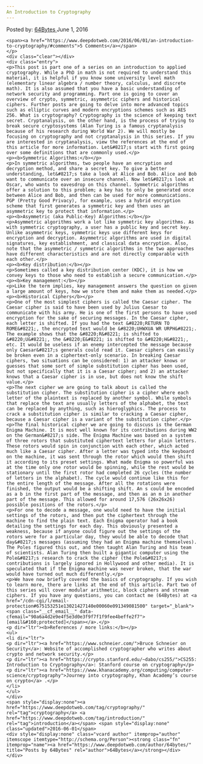```yaml
---
An Introduction to Cryptography
---
```

<article class="post-listing post-14336 post type-post status-publish format-standard has-post-thumbnail hentry category-deepdot-news tag-cryptography tag-introduction">
    <div class="post-inner">
        <span>Posted by: <a href="https://www.deepdotweb.com/author/64bytes/" title="">64Bytes </a></span>
    <span>June 1, 2016</span>
    
    <span><a href="https://www.deepdotweb.com/2016/06/01/an-introduction-to-cryptography/#comments">5 Comments</a></span>
    </p>
    <div class="clear"></div>
    <div class="entry">
    <p>This post is part one of a series on an introduction to applied cryptography. While a PhD in math is not required to understand this material, it is helpful if you know some university level math (elementary linear algebra / number theory, calculus, and discrete math). It is also assumed that you have a basic understanding of network security and programming. Part one is going to cover an overview of crypto, symmetric, asymmetric ciphers and historical ciphers. Further posts are going to delve into more advanced topics such as elliptic curves and modern encryptions schemes such as AES 256. What is cryptography? Cryptography is the science of keeping text secret. Cryptanalysis, on the other hand, is the process of trying to break secure cryptosystems (Alan Turing is a famous cryptanalysis because of his research during World War 2). We will mostly be focusing on cryptography and not cryptanalysis in this series. If you are interested in cryptanalysis, view the references at the end of this article for more information. Let&#8217;s start with first going over some definitions that are commonly used.</p>
    <p><b>Symmetric Algorithms:</b></p>
    <p>In symmetric algorithms, two people have an encryption and decryption method, and share a secret key. To give a better understanding, let&#8217;s take a look at Alice and Bob. Alice and Bob want to communicate over an insecure channel. Now let&#8217;s look at Oscar, who wants to eavesdrop on this channel. Symmetric algorithms offer a solution to this problem; a key has to only be generated once between Alice and Bob, and then can be used for more communications. PGP (Pretty Good Privacy), for example, uses a hybrid encryption scheme that first generates a symmetric key and then uses an asymmetric key to protect that information.</p>
    <p><b>Asymmetric (aka Public-Key) Algorithms:</b></p>
    <p>Asymmetric algorithms work a lot like symmetric key algorithms. As with symmetric cryptography, a user has a public key and secret key. Unlike asymmetric keys, symmetric keys use different keys for encryption and decryption. Asymmetric algorithms are used in digital signatures, key establishment, and classical data encryption. Also, note that the asymmetric / symmetric algorithms in the two approaches have different characteristics and are not directly comparable with each other.</p>
    <p><b>Key distribution:</b></p>
    <p>Sometimes called a key distribution center (KDC), it is how we convey keys to those who need to establish a secure communication.</p>
    <p><b>Key management:</b></p>
    <p>Like the term implies, key management answers the question on given a large amount of keys, how we store them and make them as needed.</p>
    <p><b>Historical Ciphers</b></p>
    <p>One of the most simplest ciphers is called the Caesar cipher. The Caesar cipher is said to have been used by Julius Caesar to communicate with his army. He is one of the first persons to have used encryption for the sake of securing messages. In the Caesar cipher, each letter is shifted. If you had the text &#8220;RETURN TO ROME&#8221;, the encrypted text would be &#8220;UHWXUA WR URPH&#8221;. The example shows that the &#8220;R&#8221; is shifted to &#8220;U&#8221;, the &#8220;E&#8221; is shifted to &#8220;H&#8221;, etc. It would be useless if an enemy intercepted the message because only Caesar&#8217;s generals could read it. Caesar ciphers can easily be broken even in a ciphertext-only scenario. In breaking Caesar ciphers, two situations can be considered: 1) an attacker knows or guesses that some sort of simple substitution cipher has been used, but not specifically that it is a Caesar cipher; and 2) an attacker knows that a Caesar cipher is in use, but does not know the shift value.</p>
    <p>The next cipher we are going to talk about is called the substitution cipher. The substitution cipher is a cipher where each letter of the plaintext is replaced by another symbol. While symbols that replace the text are usually letters of the alphabet, the text can be replaced by anything, such as hieroglyphics. The process to crack a substitution cipher is similar to cracking a Caesar cipher, because a Caesar cipher is a variant of the substitution cipher.</p>
    <p>The final historical cipher we are going to discuss is the German Enigma Machine. It is most well known for its contributions during WW2 on the German&#8217;s side. The Enigma Machine was based on a system of three rotors that substituted ciphertext letters for plain letters. These rotors would spin in conjunction with each other, which acted much like a Caesar cipher. After a letter was typed into the keyboard on the machine, it was sent through the rotor which would then shift it according to its preset settings. What made Enigma so powerful was at the time only one rotor would be spinning, while the rest would be stationary until the first rotor had completed 26 cycles (the number of letters in the alphabet). The cycle would continue like this for the entire length of the message. After all the rotations were finished, the output would be a shifting shift. An s could be encoded as a b in the first part of the message, and then as an m in another part of the message. This allowed for around 17,576 (26x26x26) possible positions of the rotors.</p>
    <p>For one to decode a message, one would need to have the initial settings of the rotors, and then put the ciphertext through the machine to find the plain text. Each Enigma operator had a book detailing the settings for each day. This obviously presented a weakness, because if anyone could figure out the settings of the rotors were for a particular day, they would be able to decode that day&#8217;s messages (assuming they had an Enigma machine themselves). The Poles figured this out, and then taught Alan Turing and his team of scientists. Alan Turing then built a gigantic computer using the Pole&#8217;s research to crack the cipher (the Pole&#8217;s contributions is largely ignored in Hollywood and other media). It is speculated that if the Enigma machine was never broken, that the war would have turned out much differently.</p>
    <p>We have now briefly covered the basics of cryptography. If you wish to learn more, there are links at the end of this article. Part two of this series will cover modular arithmetic, block ciphers and stream ciphers. If you have any questions, you can contact me (64Bytes) at <a href="/cdn-cgi/l/email-protection#675153251e13021427140e00060e091349081500" target="_blank"><span class="__cf_email__" data-cfemail="90a6a4d2e9e4f5e3d0e3f9f7f1f9fee4beffe2f7">[email&#160;protected]</span></a>.</p>
    <p dir="ltr"><b>References / more links:</b></p>
    <ul>
    <li dir="ltr">
    <p dir="ltr"><a href="https://www.schneier.com/">Bruce Schneier on Security</a>: Website of accomplished cryptographer who writes about crypto and network security.</p>
    <p dir="ltr"><a href="https://crypto.stanford.edu/~dabo/cs255/">CS255: Introduction to Cryptography</a>: Stanford course on cryptography</p>
    <p dir="ltr"><a href="https://www.khanacademy.org/computing/computer-science/cryptography">Journey into cryptography, Khan Academy’s course on crypto</a> .</p>
    </li>
    </ul>
    </div>
    <span style="display:none"><a href="https://www.deepdotweb.com/tag/cryptography/" rel="tag">cryptography</a> <a href="https://www.deepdotweb.com/tag/introduction/" rel="tag">introduction</a></span> <span style="display:none" class="updated">2016-06-01</span>
    <div style="display:none" class="vcard author" itemprop="author" itemscope itemtype="http://schema.org/Person"><strong class="fn" itemprop="name"><a href="https://www.deepdotweb.com/author/64bytes/" title="Posts by 64Bytes" rel="author">64Bytes</a></strong></div>
    </div>
</article>

